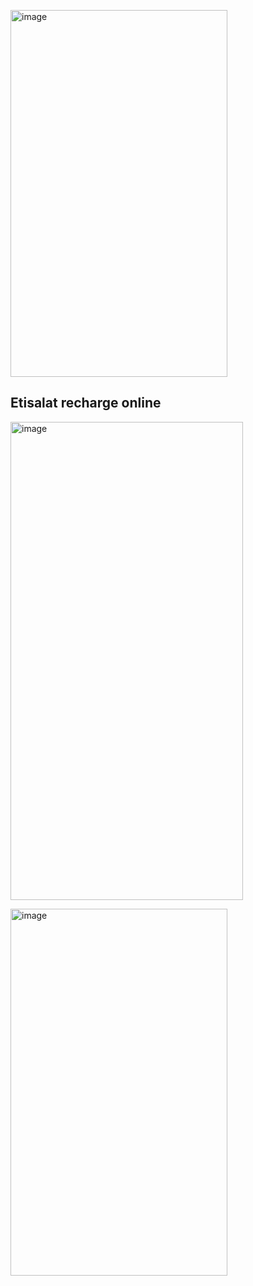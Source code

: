<a href="https://austria-vignette.app"><img width="347" height="587" alt="image" src="https://github.com/user-attachments/assets/77dee31b-86c7-48df-b453-b075decf34fd" /></a>


## Etisalat recharge online

<a href="https://austria-vignette.app"><img width="372" height="765" alt="image" src="https://github.com/user-attachments/assets/0ee7e283-25b1-4d01-87c0-4e88b5eccfe3" /></a>

<a href="https://austria-vignette.app"><img width="347" height="587" alt="image" src="https://github.com/user-attachments/assets/db02f737-a86d-4db4-bfea-dc324ab610d9" /></a>
